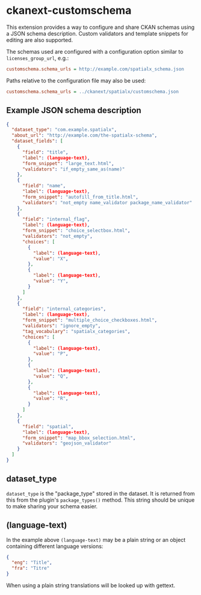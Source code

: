 ckanext-customschema
====================

This extension provides a way to configure and share
CKAN schemas using a JSON schema description. Custom
validators and template snippets for editing are also
supported.

The schemas used are configured with a configuration option
similar to `licenses_group_url`, e.g.:

```ini
customschema.schema_urls = http://example.com/spatialx_schema.json
```

Paths relative to the configuration file may also be used:

```ini
customschema.schema_urls = ../ckanext/spatialx/customschema.json
```

Example JSON schema description
-------------------------------

```json
{
  "dataset_type": "com.example.spatialx",
  "about_url": "http://example.com/the-spatialx-schema",
  "dataset_fields": [
    {
      "field": "title",
      "label": (language-text),
      "form_snippet": "large_text.html",
      "validators": "if_empty_same_as(name)"
    },
    {
      "field": "name",
      "label": (language-text),
      "form_snippet": "autofill_from_title.html",
      "validators": "not_empty name_validator package_name_validator"
    },
    {
      "field": "internal_flag",
      "label": (language-text),
      "form_snippet": "choice_selectbox.html",
      "validators": "not_empty",
      "choices": [
        {
          "label": (language-text),
          "value": "X",
        },
        {
          "label": (language-text),
          "value": "Y",
        }
      ]
    },
    {
      "field": "internal_categories",
      "label": (language-text),
      "form_snippet": "multiple_choice_checkboxes.html",
      "validators": "ignore_empty",
      "tag_vocabulary": "spatialx_categories",
      "choices": [
        {
          "label": (language-text),
          "value": "P",
        },
        {
          "label": (language-text),
          "value": "Q",
        },
        {
          "label": (language-text),
          "value": "R",
        }
      ]
    },
    {
      "field": "spatial",
      "label": (language-text),
      "form_snippet": "map_bbox_selection.html",
      "validators": "geojson_validator"
    }
  ]
}
```

dataset_type
------------

`dataset_type` is the "package_type" stored in the dataset. It is returned
from this from the plugin's `package_types()` method. This string should be
unique to make sharing your schema easier.

(language-text)
---------------

In the example above `(language-text)` may be a plain string or an
object containing different language versions:

```json
{
  "eng": "Title",
  "fra": "Titre"
}
```

When using a plain string translations will be looked up with gettext.



